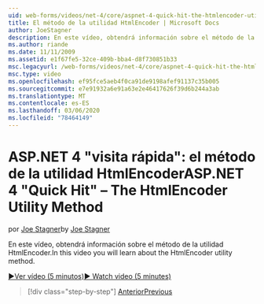 ```yaml
---
uid: web-forms/videos/net-4/core/aspnet-4-quick-hit-the-htmlencoder-utility-method
title: El método de la utilidad HtmlEncoder | Microsoft Docs
author: JoeStagner
description: En este vídeo, obtendrá información sobre el método de la utilidad HtmlEncoder.
ms.author: riande
ms.date: 11/11/2009
ms.assetid: e1f67fe5-32ce-409b-bba4-d8f730851b33
msc.legacyurl: /web-forms/videos/net-4/core/aspnet-4-quick-hit-the-htmlencoder-utility-method
msc.type: video
ms.openlocfilehash: ef95fce5aeb4f0ca91de9198afef91137c35b005
ms.sourcegitcommit: e7e91932a6e91a63e2e46417626f39d6b244a3ab
ms.translationtype: MT
ms.contentlocale: es-ES
ms.lasthandoff: 03/06/2020
ms.locfileid: "78464149"
---
```

# <a name="aspnet-4-quick-hit--the-htmlencoder-utility-method"></a><span data-ttu-id="44e33-103">ASP.NET 4 "visita rápida": el método de la utilidad HtmlEncoder</span><span class="sxs-lookup"><span data-stu-id="44e33-103">ASP.NET 4 "Quick Hit" – The HtmlEncoder Utility Method</span></span>

<span data-ttu-id="44e33-104">por [Joe Stagner](https://github.com/JoeStagner)</span><span class="sxs-lookup"><span data-stu-id="44e33-104">by [Joe Stagner](https://github.com/JoeStagner)</span></span>

<span data-ttu-id="44e33-105">En este vídeo, obtendrá información sobre el método de la utilidad HtmlEncoder.</span><span class="sxs-lookup"><span data-stu-id="44e33-105">In this video you will learn about the HtmlEncoder utility method.</span></span>

[<span data-ttu-id="44e33-106">&#9654;Ver vídeo (5 minutos)</span><span class="sxs-lookup"><span data-stu-id="44e33-106">&#9654; Watch video (5 minutes)</span></span>](https://channel9.msdn.com/Blogs/ASP-NET-Site-Videos/aspnet-4-quick-hit-the-htmlencoder-utility-method)

> [!div class="step-by-step"]
> [<span data-ttu-id="44e33-107">Anterior</span><span class="sxs-lookup"><span data-stu-id="44e33-107">Previous</span></span>](aspnet-4-quick-hit-predictable-client-ids.md)
